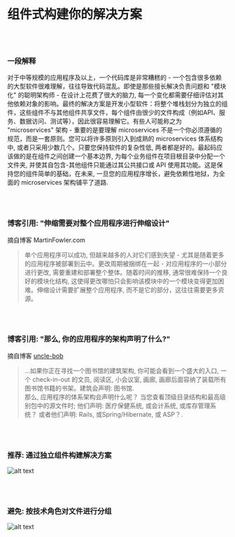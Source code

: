 # 组件式构建你的解决方案

<br/><br/>


### 一段解释

对于中等规模的应用程序及以上，一个代码库是非常糟糕的 - 一个包含很多依赖的大型软件很难理解，往往导致代码混乱。即使是那些擅长解决负责问题和 "模块化" 的聪明架构师 - 在设计上花费了很大的脑力, 每一个变化都需要仔细评估对其他依赖对象的影响。最终的解决方案是开发小型软件：将整个堆栈划分为独立的组件，这些组件不与其他组件共享文件，每个组件由很少的文件构成（例如API、服务、数据访问、测试等），因此很容易理解它。有些人可能称之为 "microservices" 架构 - 重要的是要理解 microservices 不是一个你必须遵循的规范，而是一套原则。您可以将许多原则引入到成熟的 microservices 体系结构中, 或者只采用少数几个。只要您保持软件的复杂性低, 两者都是好的。最起码应该做的是在组件之间创建一个基本边界, 为每个业务组件在项目根目录中分配一个文件夹, 并使其自包含-其他组件只能通过其公共接口或 API 使用其功能。这是保持您的组件简单的基础，在未来, 一旦您的应用程序增长，避免依赖性地狱，为全面的 microservices 架构铺平了道路.

<br/><br/>


### 博客引用: "伸缩需要对整个应用程序进行伸缩设计"
 摘自博客 MartinFowler.com
 
 > 单个应用程序可以成功, 但越来越多的人对它们感到失望 - 尤其是随着更多的应用程序被部署到云中。更改周期被捆绑在一起 - 对应用程序的一小部分进行更改, 需要重建和部署整个整体。随着时间的推移, 通常很难保持一个良好的模块化结构, 这使得更改哪怕只会影响该模块中的一个模块变得更加困难。伸缩设计需要扩展整个应用程序, 而不是它的部分，这往往需要更多资源。

 <br/><br/>
 
 ### 博客引用: "那么, 你的应用程序的架构声明了什么?"
 摘自博客 [uncle-bob](https://8thlight.com/blog/uncle-bob/2011/09/30/Screaming-Architecture.html) 
 
> ...如果你正在寻找一个图书馆的建筑架构, 你可能会看到一个盛大的入口, 一个 check-in-out 的文员, 阅读区, 小会议室, 画廊, 画廊后面容纳了装载所有图书馆书籍的书架。建筑会声明: 图书馆.<br/>
那么, 应用程序的体系架构会声明什么呢？ 当您查看顶级目录结构和最高级别包中的源文件时; 他们声明: 医疗保健系统, 或会计系统, 或库存管理系统？ 或者他们声明: Rails, 或Spring/Hibernate, 或 ASP？.


<br/><br/>

 ### 推荐: 通过独立组件构建解决方案
![alt text](https://github.com/i0natan/nodebestpractices/blob/master/assets/images/structurebycomponents.PNG "Structuring solution by components")


 <br/><br/> 

### 避免: 按技术角色对文件进行分组
![alt text](https://github.com/i0natan/nodebestpractices/blob/master/assets/images/structurebyroles.PNG "Structuring solution by technical roles")
